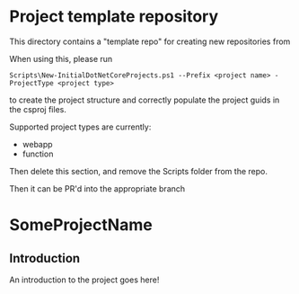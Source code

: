 # Project template repository

This directory contains a "template repo" for creating new repositories from

When using this,  please run

`Scripts\New-InitialDotNetCoreProjects.ps1 --Prefix <project name> -ProjectType <project type>`

to create the project structure and correctly populate the project guids in the csproj files.

Supported project types are currently:

* webapp
* function

Then delete this section, and remove the Scripts folder from the repo.

Then it can be PR'd into the appropriate branch

# SomeProjectName

## Introduction

An introduction to the project goes here!